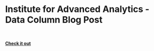 # Institute for Advanced Analytics - Data Column Blog Post
<br>

**[<i class="fa-solid fa-fire"></i> Check it out](https://datacolumn.iaa.ncsu.edu/blog/2024/02/29/living-in-raleigh-as-a-southern-californian/)**
